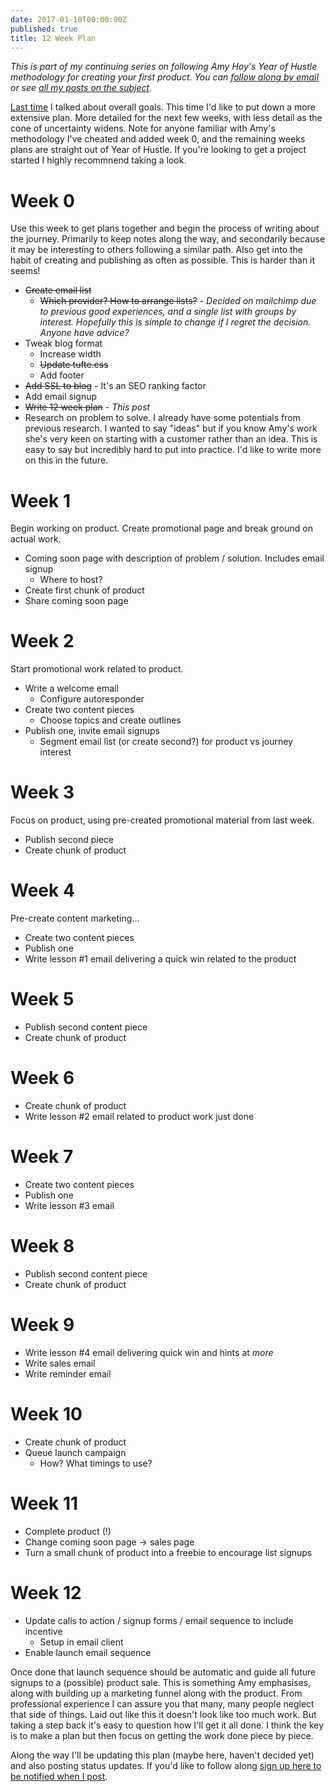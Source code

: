 ```yaml
---
date: 2017-01-10T00:00:00Z
published: true
title: 12 Week Plan
---
```


*This is part of my continuing series on following Amy Hoy's Year of Hustle methodology for creating your first product. You can [follow along by email](http://eepurl.com/cwP9tz) or see [all my posts on the subject](/).*

[Last time](/blog/my-year-of-hustle) I talked about overall goals. This time I'd like to put down a more extensive plan. More detailed for the next few weeks, with less detail as the cone of uncertainty widens. Note for anyone familiar with Amy's methodology I've cheated and added week 0, and the remaining weeks plans are straight out of Year of Hustle. If you're looking to get a project started I highly recommnend taking a look.

# Week 0

Use this week to get plans together and begin the process of writing about the journey. Primarily to keep notes along the way, and secondarily because it may be interesting to others following a similar path. Also get into the habit of creating and publishing as often as possible. This is harder than it seems!

- ~~Create email list~~
  - ~~Which provider? How to arrange lists?~~ - *Decided on mailchimp due to previous good experiences, and a single list with groups by interest. Hopefully this is simple to change if I regret the decision. Anyone have advice?*
- Tweak blog format
  - Increase width
  - ~~Update tufte.css~~
  - Add footer
- ~~Add SSL to blog~~ - It's an SEO ranking factor
- Add email signup
- ~~Write 12 week plan~~ -  *This post*
- Research on problem to solve. I already have some potentials from previous research. I wanted to say "ideas" but if you know Amy's work she's very keen on starting with a customer rather than an idea. This is easy to say but incredibly hard to put into practice. I'd like to write more on this in the future.

# Week 1

Begin working on product. Create promotional page and break ground on actual work.

- Coming soon page with description of problem / solution. Includes email signup
  - Where to host?
- Create first chunk of product
- Share coming soon page

# Week 2

Start promotional work related to product.

- Write a welcome email
  - Configure autoresponder
- Create two content pieces
  - Choose topics and create outlines
- Publish one, invite email signups
  - Segment email list (or create second?) for product vs journey interest

# Week 3

Focus on product, using pre-created promotional material from last week.

- Publish second piece
- Create chunk of product

# Week 4

Pre-create content marketing...

- Create two content pieces
- Publish one
- Write lesson #1 email delivering a quick win related to the product

# Week 5

- Publish second content piece
- Create chunk of product

# Week 6

- Create chunk of product
- Write lesson #2 email related to product work just done

# Week 7

- Create two content pieces
- Publish one
- Write lesson #3 email

# Week 8

- Publish second content piece
- Create chunk of product

# Week 9

- Write lesson #4 email delivering quick win and hints at *more*
- Write sales email
- Write reminder email

# Week 10

- Create chunk of product
- Queue launch campaign
  - How? What timings to use?

# Week 11

- Complete product (!)
- Change coming soon page -> sales page
- Turn a small chunk of product into a freebie to encourage list signups

# Week 12

- Update calls to action / signup forms / email sequence to include incentive
  - Setup in email client
- Enable launch email sequence

Once done that launch sequence should be automatic and guide all future signups to a (possible) product sale. This is something Amy emphasises, along with building up a marketing funnel along with the product. From professional experience I can assure you that many, many people neglect that side of things. Laid out like this it doesn't look like too much work. But taking a step back it's easy to question how I'll get it all done. I think the key is to make a plan but then focus on getting the work done piece by piece.

Along the way I'll be updating this plan (maybe here, haven't decided yet) and also posting status updates. If you'd like to follow along [sign up here to be notified when I post](http://eepurl.com/cwP9tz).
